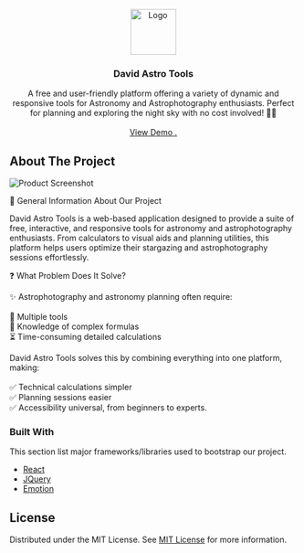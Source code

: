 
<br/>
<div align="center">
<a href="https://github.com/ShaanCoding/ReadME-Generator">
<img src="https://i.imghippo.com/files/vCp2566cc.png" alt="Logo" width="80" height="80">
</a>
<h3 align="center">David Astro Tools</h3>
<p align="center">
A free and user-friendly platform offering a variety of dynamic and responsive tools for Astronomy and Astrophotography enthusiasts. Perfect for planning and exploring the night sky with no cost involved! 🚀✨

<br/>
<br/>
<a href="https://tools.davidastro.com">View Demo .</a>  


</p>
</div>

## About The Project

![Product Screenshot](https://i.imghippo.com/files/UpL3227UaM.png)

🌌 General Information About Our Project

David Astro Tools is a web-based application designed to provide a suite of free, interactive, and responsive tools for astronomy and astrophotography enthusiasts. From calculators to visual aids and planning utilities, this platform helps users optimize their stargazing and astrophotography sessions effortlessly.

❓ What Problem Does It Solve?

✨ Astrophotography and astronomy planning often require: <br><br>
🔢 Multiple tools <br>
📖 Knowledge of complex formulas <br>
⏳ Time-consuming detailed calculations <br>

David Astro Tools solves this by combining everything into one platform, making: <br><br>
✅ Technical calculations simpler <br>
✅ Planning sessions easier <br>
✅ Accessibility universal, from beginners to experts. <br>




### Built With

This section list major frameworks/libraries used to bootstrap our project.

- [React](https://reactjs.org)
- [JQuery](https://jquery.com)
- [Emotion](https://emotionjs.com)
## License

Distributed under the MIT License. See [MIT License](https://opensource.org/licenses/MIT) for more information.
